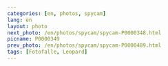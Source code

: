 ```yaml
---
categories: [en, photos, spycam]
lang: en
layout: photo
next_photo: /en/photos/spycam/spycam-P0000348.html
picname: P0000349
prev_photo: /en/photos/spycam/spycam-P0000489.html
tags: [Fotofalle, Leopard]
---
```

